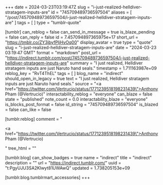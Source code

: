 +++
date = 2024-03-23T03:19:47Z
slug = "i-just-realized-helldiver-stratagem-inputs-are"
id = "745709489736597504"
aliases = [ "/post/745709489736597504/i-just-realized-helldiver-stratagem-inputs-are" ]
tags = [ ]
type = "tumblr-quote"

[tumblr]
can_reblog = false
can_send_in_message = true
is_blaze_pending = false
can_reply = false
id = 7.457094897365975e+17
short_url = "https://tmblr.co/ZY3jbyfPIjHvOq00"
display_avatar = true
type = "quote"
slug = "i-just-realized-helldiver-stratagem-inputs-are"
date = "2024-03-23 03:19:47 GMT"
format = "markdown"
post_url = "https://indirect.tumblr.com/post/745709489736597504/i-just-realized-helldiver-stratagem-inputs-are"
summary = "I just realized, Helldiver stratagem inputs are just Naruto hand seals."
timestamp = 1.711163987e+09
reblog_key = "RvT4ThEL"
tags = [ ]
blog_name = "indirect"
should_open_in_legacy = true
text = "I just realized, Helldiver stratagem inputs are just Naruto hand seals."
source = "<a href=\"https://twitter.com/Vertrucio/status/1771239518198231439\">Anthony Pham (@Vertrucio)</a>"
interactability_reblog = "everyone"
can_blaze = false
state = "published"
note_count = 0.0
interactability_blaze = "everyone"
is_blocks_post_format = false
id_string = "745709489736597504"
is_blazed = false
can_like = false

[tumblr.reblog]
comment = "<p><a href=\"https://twitter.com/Vertrucio/status/1771239518198231439\">Anthony Pham (@Vertrucio)</a></p>"
tree_html = ""

[tumblr.blog]
can_show_badges = true
name = "indirect"
title = "indirect"
description = ""
url = "https://indirect.tumblr.com/"
uuid = "t:PgyUJU3SA2Klwyt81UWAwQ"
updated = 1.738205153e+09

[tumblr.blog.tumblrmart_accessories]
+++
